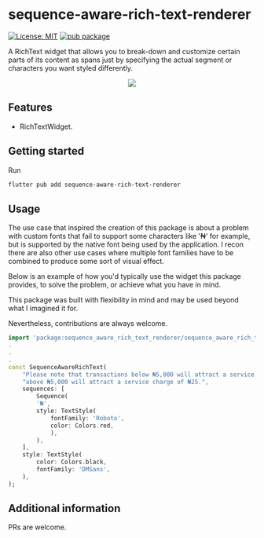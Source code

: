 # sequence-aware-rich-text-renderer

[![License: MIT](https://img.shields.io/badge/License-MIT-yellow.svg)](https://opensource.org/licenses/MIT) [![pub package](https://img.shields.io/pub/v/sequence_aware_rich_text_renderer.svg)](https://pub.dev/packages/sequence_aware_rich_text_renderer)

A RichText widget that allows you to break-down and customize certain parts of its content as spans just by specifying the actual segment or characters you want styled differently.

<div style="text-align: center;">
  <img src="https://github.com/francis94c/sequence-aware-rich-text-renderer/blob/master/screenshots/example.png?raw=true">
</div>

## Features

- RichTextWidget.

## Getting started

Run

```bash
flutter pub add sequence-aware-rich-text-renderer
```

## Usage

The use case that inspired the creation of this package is about a problem with custom fonts that fail to support some characters like '₦' for example, but is supported by the native font being used by the application. I recon there are also other use cases where multiple font families have to be combined to produce some sort of visual effect.

Below is an example of how you'd typically use the widget this package provides, to solve the problem, or achieve what you have in mind.

This package was built with flexibility in mind and may be used beyond what I imagined it for.

Nevertheless, contributions are always welcome.

```dart
import 'package:sequence_aware_rich_text_renderer/sequence_aware_rich_text_renderer.dart';
.
.
.
const SequenceAwareRichText(
    "Please note that transactions below ₦5,000 will attract a service charge of ₦10, while transactions "
    "above ₦5,000 will attract a service charge of ₦25.",
    sequences: [
        Sequence(
        '₦',
        style: TextStyle(
            fontFamily: 'Roboto',
            color: Colors.red,
            ),
        ),
    ],
    style: TextStyle(
        color: Colors.black,
        fontFamily: 'DMSans',
    ),
);
```

## Additional information

PRs are welcome.
